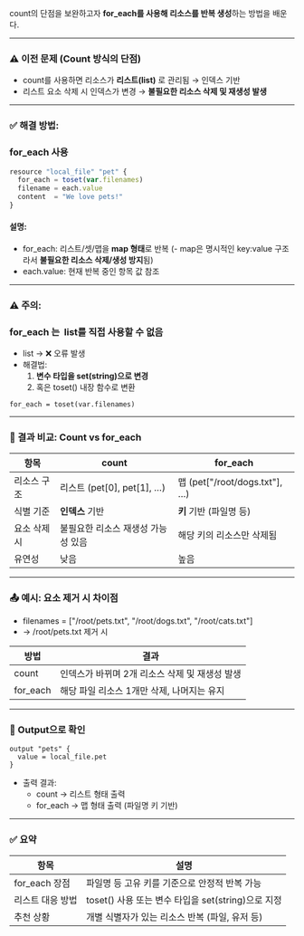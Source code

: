   
count의 단점을 보완하고자 **for_each를 사용해 리소스를 반복 생성**하는 방법을 배운다.

---

### **⚠️ 이전 문제 (Count 방식의 단점)**

- count를 사용하면 리소스가 **리스트(list)** 로 관리됨 → 인덱스 기반
- 리스트 요소 삭제 시 인덱스가 변경 → **불필요한 리소스 삭제 및 재생성 발생**

---

### **✅ 해결 방법:** 

### **for_each** **사용**

```js
resource "local_file" "pet" {
  for_each = toset(var.filenames)
  filename = each.value
  content  = "We love pets!"
}
```

#### **설명:**

- for_each: 리스트/셋/맵을 **map 형태**로 반복 (- map은 명시적인 key:value 구조라서 **불필요한 리소스 삭제/생성 방지**됨)
- each.value: 현재 반복 중인 항목 값 참조

---

### **⚠️ 주의:** 

### **for_each** **는**  list를 직접 사용할 수 없음

- list → ❌ 오류 발생
- 해결법:
    1. **변수 타입을 set(string)으로 변경**
    2. 혹은 toset() 내장 함수로 변환

```
for_each = toset(var.filenames)
```

---

### **📌 결과 비교: Count vs for_each**

|**항목**|count|for_each|
|---|---|---|
|리소스 구조|리스트 (pet[0], pet[1], …)|맵 (pet["/root/dogs.txt"], …)|
|식별 기준|**인덱스** 기반|**키** 기반 (파일명 등)|
|요소 삭제 시|불필요한 리소스 재생성 가능성 있음|해당 키의 리소스만 삭제됨|
|유연성|낮음|높음|

---

### **📤 예시: 요소 제거 시 차이점**

- filenames = ["/root/pets.txt", "/root/dogs.txt", "/root/cats.txt"]
- → /root/pets.txt 제거 시

|**방법**|**결과**|
|---|---|
|count|인덱스가 바뀌며 2개 리소스 삭제 및 재생성 발생|
|for_each|해당 파일 리소스 1개만 삭제, 나머지는 유지|

---

### **🧪 Output으로 확인**

```
output "pets" {
  value = local_file.pet
}
```

- 출력 결과:
    - count → 리스트 형태 출력
    - for_each → 맵 형태 출력 (파일명 키 기반)


---

### **✅ 요약**

|**항목**|**설명**|
|---|---|
|for_each 장점|파일명 등 고유 키를 기준으로 안정적 반복 가능|
|리스트 대응 방법|toset() 사용 또는 변수 타입을 set(string)으로 지정|
|추천 상황|개별 식별자가 있는 리소스 반복 (파일, 유저 등)|
